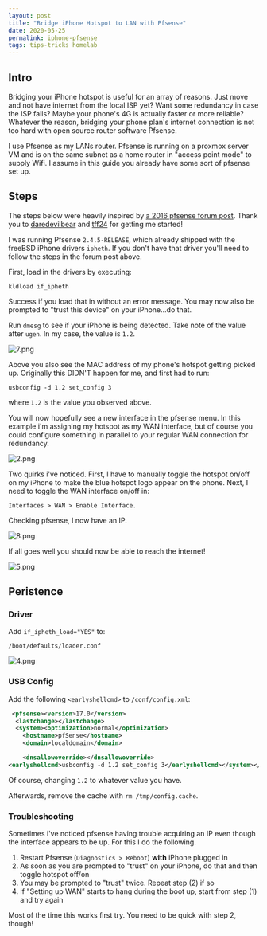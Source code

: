 ```yaml
---
layout: post
title: "Bridge iPhone Hotspot to LAN with Pfsense"
date: 2020-05-25
permalink: iphone-pfsense
tags: tips-tricks homelab
---
```


## Intro

Bridging your iPhone hotspot is useful for an array of reasons. Just move and not have internet from the local ISP yet? Want some redundancy in case the ISP fails? Maybe your phone's 4G is actually faster or more reliable? Whatever the reason, bridging your phone plan's internet connection is not too hard with open source router software Pfsense.

I use Pfsense as my LANs router. Pfsense is running on a proxmox server VM and is on the same subnet as a home router in "access point mode" to supply Wifi. I assume in this guide you already have some sort of pfsense set up.

## Steps

The steps below were heavily inspired by [a 2016 pfsense forum post](https://forum.netgate.com/topic/106435/iphone-tether). Thank you to [daredevilbear](https://forum.netgate.com/user/daredevilbear) and [tff24](https://forum.netgate.com/user/tff24) for getting me started!

I was running Pfsense `2.4.5-RELEASE`, which already shipped with the freeBSD iPhone drivers `ipheth`. If you don't have that driver you'll need to follow the steps in the forum post above.

First, load in the drivers by executing:

`kldload if_ipheth`

Success if you load that in without an error message.  You may now also be prompted to "trust this device" on your iPhone...do that.

Run `dmesg` to see if your iPhone is being detected. Take note of the value after `ugen`. In my case, the value is `1.2`.

![7.png]({{site.url}}/assets/resources-iphone-pfsense/7.png)

Above you also see the MAC address of my phone's hotspot getting picked up. Originally this DIDN'T happen for me, and first had to run:

`usbconfig -d 1.2 set_config 3`

where `1.2` is the value you observed above.

You will now hopefully see a new interface in the pfsense menu. In this example i'm assigning my hotspot as my WAN interface, but of course you could configure something in parallel to your regular WAN connection for redundancy.

![2.png]({{site.url}}/assets/resources-iphone-pfsense/2.png)

Two quirks i've noticed. First, I have to manually toggle the hotspot on/off on my iPhone to make the blue hotspot logo appear on the phone. Next, I need to toggle the WAN interface on/off in: 

`Interfaces > WAN > Enable Interface.`

Checking pfsense, I now have an IP.

![8.png]({{site.url}}/assets/resources-iphone-pfsense/8.png)

If all goes well you should now be able to reach the internet!

![5.png]({{site.url}}/assets/resources-iphone-pfsense/5.png)

## Peristence

### Driver

Add `if_ipheth_load="YES"` to:

`/boot/defaults/loader.conf`

![4.png]({{site.url}}/assets/resources-iphone-pfsense/4.png)

### USB Config

Add the following `<earlyshellcmd>` to `/conf/config.xml`:

```xml
 <pfsense><version>17.0</version>
  <lastchange></lastchange>
  <system><optimization>normal</optimization>
    <hostname>pfSense</hostname>
    <domain>localdomain</domain>

    <dnsallowoverride></dnsallowoverride>
<earlyshellcmd>usbconfig -d 1.2 set_config 3</earlyshellcmd></system></pfsense>
```

Of course, changing `1.2` to whatever value you have.

Afterwards, remove the cache with `rm /tmp/config.cache`.

### Troubleshooting

Sometimes i've noticed pfsense having trouble acquiring an IP even though the interface appears to be up.  For this I do the following.

1. Restart Pfsense (`Diagnostics > Reboot`) **with** iPhone plugged in
2. As soon as you are prompted to "trust" on your iPhone, do that and then toggle hotspot off/on
3. You may be prompted to "trust" twice.  Repeat step (2) if so
4. If "Setting up WAN" starts to hang during the boot up, start from step (1) and try again

Most of the time this works first try.  You need to be quick with step 2, though!

